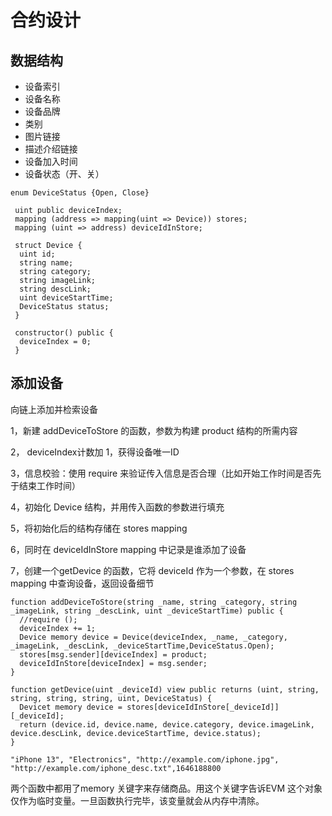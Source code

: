 # 合约设计

## 数据结构

* 设备索引
* 设备名称
* 设备品牌
* 类别
* 图片链接
* 描述介绍链接
* 设备加入时间
* 设备状态（开、关）

```solidity
enum DeviceStatus {Open, Close}

 uint public deviceIndex;
 mapping (address => mapping(uint => Device)) stores;
 mapping (uint => address) deviceIdInStore;

 struct Device {
  uint id;
  string name;
  string category;
  string imageLink;
  string descLink;
  uint deviceStartTime;
  DeviceStatus status;
 }

 constructor() public {
  deviceIndex = 0;
 }
```



## 添加设备

向链上添加并检索设备

1，新建 addDeviceToStore 的函数，参数为构建 product 结构的所需内容

2， deviceIndex计数加 1，获得设备唯一ID

3，信息校验：使用 require 来验证传入信息是否合理（比如开始工作时间是否先于结束工作时间）

4，初始化 Device 结构，并用传入函数的参数进行填充

5，将初始化后的结构存储在 stores mapping

6，同时在 deviceIdInStore mapping 中记录是谁添加了设备

7，创建一个getDevice 的函数，它将 deviceId 作为一个参数，在 stores mapping 中查询设备，返回设备细节



```solidity
function addDeviceToStore(string _name, string _category, string _imageLink, string _descLink, uint _deviceStartTime) public {
  //require ();
  deviceIndex += 1;
  Device memory device = Device(deviceIndex, _name, _category, _imageLink, _descLink, _deviceStartTime,DeviceStatus.Open);
  stores[msg.sender][deviceIndex] = product;
  deviceIdInStore[deviceIndex] = msg.sender;
}

function getDevice(uint _deviceId) view public returns (uint, string, string, string, string, uint, DeviceStatus) {
  Devicet memory device = stores[deviceIdInStore[_deviceId]][_deviceId];
  return (device.id, device.name, device.category, device.imageLink, device.descLink, device.deviceStartTime, device.status);
}
```

```
"iPhone 13", "Electronics", "http://example.com/iphone.jpg", "http://example.com/iphone_desc.txt",1646188800
```

两个函数中都用了memory 关键字来存储商品。用这个关键字告诉EVM 这个对象仅作为临时变量。一旦函数执行完毕，该变量就会从内存中清除。